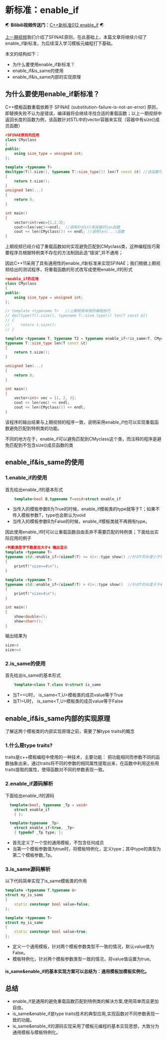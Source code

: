 # 新标准：enable_if
:earth_asia: **Bilibili视频传送门：**[C++新标准012  enable_if](https://www.bilibili.com/video/BV1Tv4y1N73A?spm_id_from=333.999.0.0&vd_source=0184d13a7c21515c19c1cdb9230751c8) :earth_asia:

[上一期视频](https://www.bilibili.com/video/BV1yr4y1t7qo?spm_id_from=333.999.0.0&vd_source=0184d13a7c21515c19c1cdb9230751c8)我们介绍了SFINAE原则，在此基础上，本篇文章将继续介绍了enable_if新标准，为后续深入学习模板元编程打下基础。

本文的结构如下：
- 为什么要使用enable_if新标准？
- enable_if&is_same的使用
- enable_if&is_same内部的实现原理


## 为什么要使用enable_if新标准？
C++模板函数重载依赖于 SFINAE (substitution-failure-is-not-an-error) 原则，即替换失败不认为是错误，编译器将会继续寻找合适的重载函数；以上一期视频中返回长度的函数为例，该函数针对STL中的vector容器来实现（容器中有size()成员函数）

```c++
#SFINAE原则的应用
class CMyclass
{
public:
    using size_type = unsigned int;
};

template <typename T>
decltype(T().size(), typename T::size_type()) len(T const &t) //该函数可以避免匹配到CMyclass类
{
    return t.size();
}
unsigned len(...)
{
    return 0;
}

int main()
{
    vector<int>vec={1,2,3};
    cout<<len(vec)<<endl;  //调用针对stl库容器的len函数
    cout << len(CMyclass()) << endl; //调用len(...)函数
}
```
上期视频已经介绍了重载函数如何实现避免匹配到CMyclass类，这种编程技巧需要程序员根据特例类不存在的方法制因此造“错误”,并不通用；

因此C++11采用了具有通用性的enable_if新标准来实现SFINAE；我们根据上期视频给出的测试程序，将重载函数的形式改写成使用enable_if的形式
```c++
#enable_if的应用
class CMyclass
{
public:
    using size_type = unsigned int;
};

// template <typename T>   //上期视频采用的编程技巧
// decltype(T().size(), typename T::size_type()) len(T const &t)
// {
//     return t.size();
// }

template <typename T, typename T2 = typename enable_if<!is_same<T, CMyclass>::value>::type> //enable_if形式
typename T::size_type len(T const &t)
{
    return t.size();
}

unsigned len(...)
{
    return 0;
}

int main()
{
    vector<int> vec = {1, 2, 3};
    cout << len(vec) << endl;
    cout << len(CMyclass()) << endl;
}
```
该程序的输出结果与上期视频的程序一致，说明采用enable_if也可以实现重载函数避免匹配到特例类的功能。

不同的地方在于，enable_if可以避免匹配到CMyclass这个类，而注释的程序是避免匹配到不包含size()成员函数的类

##  enable_if&is_same的使用
### 1.enable_if的使用
首先给出enable_if的基本形式
```c++
	template<bool B,typename T=void>struct enable_if
```
- 当传入的模板参数B为True的时候，enable_if模板类的type就等于T；如果不传入模板参数T，type也会默认为void
- 当传入的模板参数B为False的时候，enable_if模板类就不再拥有type。

因此使用enable_if时可以让重载函数自由丢弃不需要匹配的特例类；下面给出实际应用的例子

```c++
#判断类型字节数是否大于4 输出显示
template <typename T>
typename std::enable_if<(sizeof(T) <= 4)>::type show() //针对T的长度小于等于4的情况生效
{
    printf("size<=4\n");
}

template <typename T>
typename std::enable_if<(sizeof(T) > 4)>::type show()  //针对T的长度大于4的情况生效
{
    printf("size>4\n");
}

int main()
{
    show<double>();
    show<char>();
}
```
输出结果为
```c++
size>4
size<=4
```


### 2.is_same的使用
首先给出is_same的基本形式
```c++
	template<class T,class U>struct is_same
```
- 当T==U时， is_same<T,U>模板类的成员value等于True
- 当T!=U时， is_same<T,U>模板类的成员value等于False



## enable_if&is_same内部的实现原理

了解这两个模板类的内部实现原理之前，需要了解type traits的概念

### 1.什么是type traits?
 traits是c++模板编程中使用的一种技术，主要功能： 
  把功能相同而参数不同的函数抽象出来，通过traits将不同的参数的相同属性提取出来，在函数中利用这些用traits提取的属性，使得函数对不同的参数表现一致。

### 2.enable_if源码解析
下面给出enable_if的源码
```c++
  template<bool, typename _Tp = void>
    struct enable_if
    { };

  template<typename _Tp>
    struct enable_if<true, _Tp>
    { typedef _Tp type; };
```
- 首先定义了一个空的通用模板，不包含任何成员
- 当第一个模板参数值为true时，将模板特例化，定义type；其中type的类型为第二个模板参数_Tp。

### 3.is_same源码解析
以下代码简单实现了is_same模板类的作用
```c++
template <typename T,typename U>
struct my_is_same
{
    static constexpr bool value=false;
};

template <typename T>
struct my_is_same
{
    static constexpr bool value=true;
};
```
- 定义一个通用模板，针对两个模板参数类型不一致的情况，默认value值为False。
- 模板特例化，针对两个模板参数类型一致的情况，将value值设置为true。


#### is_same&enable_if的基本实现方案可以总结为：通用模板加模板实例化。


## 总结
- enable_If是通用的避免重载函数匹配到特例类的解决方案,使用简单而且更加自由。
- is_same&enable_if是type traits技术的典型应用,实现函数对不同参数表现一致的功能。
- is_same&enable_if的源码实现采用了模板元编程的基本实现思想，大致分为通用模板与模板特例化。